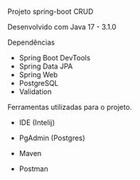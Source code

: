 Projeto spring-boot CRUD
 
Desenvolvido com Java 17 - 3.1.0

Dependências
- Spring Boot DevTools
- Spring Data JPA
- Spring Web
- PostgreSQL
- Validation

Ferramentas utilizadas para o projeto.

- IDE (Intelij)

- PgAdmin (Postgres)

- Maven

- Postman



